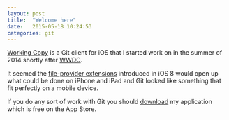 ```yaml
---
layout: post
title:  "Welcome here"
date:   2015-05-18 10:24:53
categories: git
---
```

[Working Copy] is a Git client for iOS that I started work on in the summer of 2014 shortly
after [WWDC].

It seemed the [file-provider extensions](https://developer.apple.com/videos/wwdc/2014/#234-video) 
introduced in iOS 8 would open up what could be done on iPhone and iPad and Git looked like something 
that fit perfectly on a mobile device. 

If you do any sort of work with Git you should [download][iTunes] my application which is free on 
the App Store. 

[Working Copy]: http://WorkingCopyAppl.com/
[WWDC]:         https://developer.apple.com/wwdc/
[iTunes]:       https://itunes.apple.com/us/app/working-copy/id896694807?mt=8&uo=6&at=1000lHq&ct=